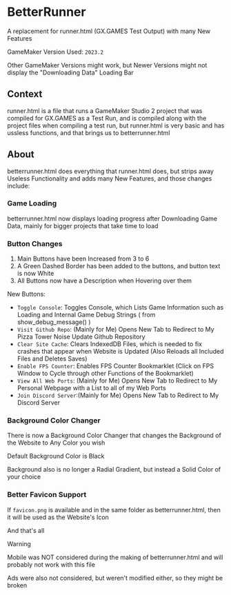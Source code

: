 # BetterRunner
A replacement for runner.html (GX.GAMES Test Output) with many New Features

GameMaker Version Used: ```2023.2```

Other GameMaker Versions might work, but Newer Versions might not display the "Downloading Data" Loading Bar

## Context
runner.html is a file that runs a GameMaker Studio 2 project that was compiled for GX.GAMES as a Test Run, and is compiled along with the project files when compiling a test run, but runner.html is very basic and has ussless functions, and that brings us to betterrunner.html

## About
betterrunner.html does everything that runner.html does, but strips away Useless Functionality and adds many New Features, and those changes include:

### Game Loading
betterrunner.html now displays loading progress after Downloading Game Data, mainly for bigger projects that take time to load

### Button Changes
1. Main Buttons have been Increased from 3 to 6
2. A Green Dashed Border has been added to the buttons, and button text is now White
3. All Buttons now have a Description when Hovering over them

New Buttons:
- ```Toggle Console```: Toggles Console, which Lists Game Information such as Loading and Internal Game Debug Strings ( from show_debug_message() )
- ```Visit Github Repo```: (Mainly for Me) Opens New Tab to Redirect to My Pizza Tower Noise Update Github Repository
- ```Clear Site Cache```: Clears IndexedDB Files, which is needed to fix crashes that appear when Website is Updated (Also Reloads all Included Files and Deletes Saves)
- ```Enable FPS Counter```: Enables FPS Counter Bookmarklet (Click on FPS Window to Cycle through other Functions of the Bookmarklet)
- ```View All Web Ports```: (Mainly for Me) Opens New Tab to Redirect to My Personal Webpage with a List to all of my Web Ports
- ```Join Discord Server```:(Mainly for Me) Opens New Tab to Redirect to My Discord Server

### Background Color Changer
There is now a Background Color Changer that changes the Background of the Website to Any Color you wish

Default Background Color is Black

Background also is no longer a Radial Gradient, but instead a Solid Color of your choice

### Better Favicon Support
If ```favicon.png``` is available and in the same folder as betterrunner.html, then it will be used as the Website's Icon

And that's all
> [!WARNING]
> Mobile was NOT considered during the making of betterrunner.html and will probably not work with this file
>
> Ads were also not considered, but weren't modified either, so they might be broken
